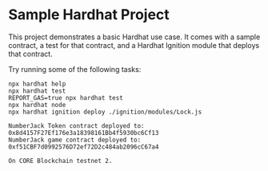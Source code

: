 # Sample Hardhat Project

This project demonstrates a basic Hardhat use case. It comes with a sample contract, a test for that contract, and a Hardhat Ignition module that deploys that contract.

Try running some of the following tasks:

```shell
npx hardhat help
npx hardhat test
REPORT_GAS=true npx hardhat test
npx hardhat node
npx hardhat ignition deploy ./ignition/modules/Lock.js

NumberJack Token contract deployed to: 0x8d4157F27Ef176e3a18398161Bb4f5930bc6Cf13
NumberJack game contract deployed to: 0xf51CBF7d0992576D72ef72D2c484ab2096cC67a4

On CORE Blockchain testnet 2.
```
